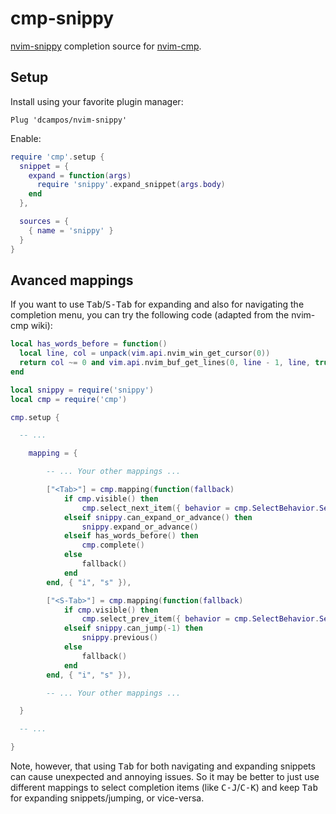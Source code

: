 # cmp-snippy

[nvim-snippy][1] completion source for [nvim-cmp][2].

[1]: https://github.com/dcampos/nvim-snippy
[2]: https://github.com/hrsh7th/nvim-cmp

## Setup

Install using your favorite plugin manager:

```viml
Plug 'dcampos/nvim-snippy'
```

Enable:

```lua
require 'cmp'.setup {
  snippet = {
    expand = function(args)
      require 'snippy'.expand_snippet(args.body)
    end
  },

  sources = {
    { name = 'snippy' }
  }
}
```

## Avanced mappings

If you want to use <kbd>Tab</kbd>/<kbd>S-Tab</kbd> for expanding and also for
navigating the completion menu, you can try the following code (adapted from
the nvim-cmp wiki):

```lua
local has_words_before = function()
  local line, col = unpack(vim.api.nvim_win_get_cursor(0))
  return col ~= 0 and vim.api.nvim_buf_get_lines(0, line - 1, line, true)[1]:sub(col, col):match("%s") == nil
end

local snippy = require('snippy')
local cmp = require('cmp')

cmp.setup {

  -- ...

    mapping = {

        -- ... Your other mappings ...

        ["<Tab>"] = cmp.mapping(function(fallback)
            if cmp.visible() then
                cmp.select_next_item({ behavior = cmp.SelectBehavior.Select })
            elseif snippy.can_expand_or_advance() then
                snippy.expand_or_advance()
            elseif has_words_before() then
                cmp.complete()
            else
                fallback()
            end
        end, { "i", "s" }),

        ["<S-Tab>"] = cmp.mapping(function(fallback)
            if cmp.visible() then
                cmp.select_prev_item({ behavior = cmp.SelectBehavior.Select })
            elseif snippy.can_jump(-1) then
                snippy.previous()
            else
                fallback()
            end
        end, { "i", "s" }),

        -- ... Your other mappings ...

  }

  -- ...

}

```

Note, however, that using <kbd>Tab</kbd> for both navigating and
expanding snippets can cause unexpected and annoying issues. So it may be
better to just use different mappings to select completion items (like
<kbd>C-J</kbd>/<kbd>C-K</kbd>) and keep <kbd>Tab</kbd> for expanding
snippets/jumping, or vice-versa.
